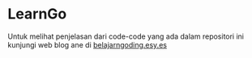 # LearnGo

Untuk melihat penjelasan dari code-code yang ada dalam repositori ini kunjungi web blog ane di [belajarngoding.esy.es](http://www.belajarngoding.esy.es)
